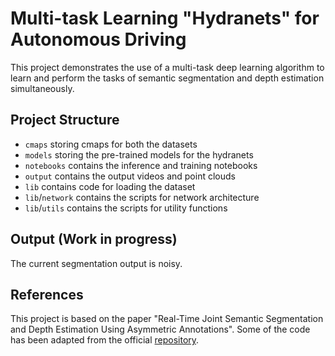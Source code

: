 # Multi-task Learning "Hydranets" for Autonomous Driving
This project demonstrates the use of a multi-task deep learning algorithm to learn and perform the tasks of semantic segmentation and depth estimation simultaneously.

## Project Structure 
- ```cmaps``` storing cmaps for both the datasets
- ```models``` storing the pre-trained models for the hydranets
- ```notebooks``` contains the inference and training notebooks
- ```output``` contains the output videos and point clouds
- ```lib``` contains code for loading the dataset
- ```lib```/```network``` contains the scripts for network architecture
- ```lib```/```utils``` contains the scripts for utility functions


## Output (Work in progress)
The current segmentation output is noisy. 




## References
This project is based on the paper "Real-Time Joint Semantic Segmentation and Depth Estimation Using Asymmetric Annotations". Some of the code has been adapted from the official [repository](https://github.com/DrSleep/multi-task-refinenet).
